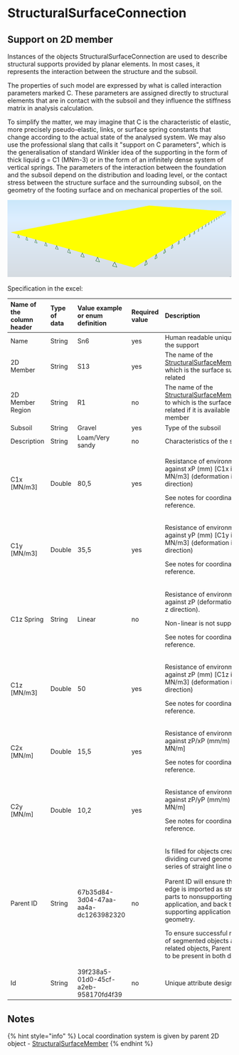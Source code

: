 # StructuralSurfaceConnection

## Support on 2D member

Instances of the objects StructuralSurfaceConnection are used to describe structural supports provided by planar elements. In most cases, it represents the interaction between the structure and the subsoil.

The properties of such model are expressed by what is called interaction parameters marked C. These parameters are assigned directly to structural elements that are in contact with the subsoil and they influence the stiffness matrix in analysis calculation.

To simplify the matter, we may imagine that C is the characteristic of elastic, more precisely pseudo-elastic, links, or surface spring constants that change according to the actual state of the analysed system. We may also use the professional slang that calls it "support on C parameters", which is the generalisation of standard Winkler idea of the supporting in the form of thick liquid g = C1 \(MNm-3\) or in the form of an infinitely dense system of vertical springs. The parameters of the interaction between the foundation and the subsoil depend on the distribution and loading level, or the contact stress between the structure surface and the surrounding subsoil, on the geometry of the footing surface and on mechanical properties of the soil.

![](../.gitbook/assets/20_structuralsurfaceconnection.png)

Specification in the excel:

<table>
  <thead>
    <tr>
      <th style="text-align:left">Name of the column header</th>
      <th style="text-align:left">Type of data</th>
      <th style="text-align:left">Value example or enum definition</th>
      <th style="text-align:left">Required value</th>
      <th style="text-align:left">Description</th>
    </tr>
  </thead>
  <tbody>
    <tr>
      <td style="text-align:left">Name</td>
      <td style="text-align:left">String</td>
      <td style="text-align:left">Sn6</td>
      <td style="text-align:left">yes</td>
      <td style="text-align:left">Human readable unique name of the support</td>
    </tr>
    <tr>
      <td style="text-align:left">2D Member</td>
      <td style="text-align:left">String</td>
      <td style="text-align:left">S13</td>
      <td style="text-align:left">yes</td>
      <td style="text-align:left">The name of the <a href="../structural-analysis-elements/structuralsurfacemember.md#2d-member-plate-wall">StructuralSurfaceMember</a> to
        which is the surface support is related</td>
    </tr>
    <tr>
      <td style="text-align:left">2D Member Region</td>
      <td style="text-align:left">String</td>
      <td style="text-align:left">R1</td>
      <td style="text-align:left">no</td>
      <td style="text-align:left">The name of the <a href="../structural-analysis-elements/structuralsurfacememberregion.md#region-of-different-plate-thickness">StructuralSurfaceMemberRegion</a> to
        which is the surface support related if it is available on 2D member</td>
    </tr>
    <tr>
      <td style="text-align:left">Subsoil</td>
      <td style="text-align:left">String</td>
      <td style="text-align:left">Gravel</td>
      <td style="text-align:left">yes</td>
      <td style="text-align:left">Type of the subsoil</td>
    </tr>
    <tr>
      <td style="text-align:left">Description</td>
      <td style="text-align:left">String</td>
      <td style="text-align:left">Loam/Very sandy</td>
      <td style="text-align:left">no</td>
      <td style="text-align:left">Characteristics of the subsoil</td>
    </tr>
    <tr>
      <td style="text-align:left">C1x [MN/m3]</td>
      <td style="text-align:left">Double</td>
      <td style="text-align:left">80,5</td>
      <td style="text-align:left">yes</td>
      <td style="text-align:left">
        <p>Resistance of environment against xP (mm) [C1x in MN/m3] (deformation
          in local x direction)</p>
        <p>See notes for coordinates reference.</p>
      </td>
    </tr>
    <tr>
      <td style="text-align:left">C1y [MN/m3]</td>
      <td style="text-align:left">Double</td>
      <td style="text-align:left">35,5</td>
      <td style="text-align:left">yes</td>
      <td style="text-align:left">
        <p>Resistance of environment against yP (mm) [C1y in MN/m3] (deformation
          in local y direction)</p>
        <p>See notes for coordinates reference.</p>
      </td>
    </tr>
    <tr>
      <td style="text-align:left">C1z Spring</td>
      <td style="text-align:left">String</td>
      <td style="text-align:left">Linear</td>
      <td style="text-align:left">no</td>
      <td style="text-align:left">
        <p>Resistance of environment against zP (deformation in local z direction).</p>
        <p>Non-linear is not supported.</p>
        <p>See notes for coordinates reference.</p>
      </td>
    </tr>
    <tr>
      <td style="text-align:left">C1z [MN/m3]</td>
      <td style="text-align:left">Double</td>
      <td style="text-align:left">50</td>
      <td style="text-align:left">yes</td>
      <td style="text-align:left">
        <p>Resistance of environment against zP (mm) [C1z in MN/m3] (deformation
          in local z direction)</p>
        <p>See notes for coordinates reference.</p>
      </td>
    </tr>
    <tr>
      <td style="text-align:left">C2x [MN/m]</td>
      <td style="text-align:left">Double</td>
      <td style="text-align:left">15,5</td>
      <td style="text-align:left">yes</td>
      <td style="text-align:left">
        <p>Resistance of environment against zP/xP (mm/m) [C2x in MN/m]</p>
        <p>See notes for coordinates reference.</p>
      </td>
    </tr>
    <tr>
      <td style="text-align:left">C2y [MN/m]</td>
      <td style="text-align:left">Double</td>
      <td style="text-align:left">10,2</td>
      <td style="text-align:left">yes</td>
      <td style="text-align:left">
        <p>Resistance of environment against zP/yP (mm/m) [C2y in MN/m]</p>
        <p>See notes for coordinates reference.</p>
      </td>
    </tr>
    <tr>
      <td style="text-align:left">Parent ID</td>
      <td style="text-align:left">String</td>
      <td style="text-align:left">67b35d84-3d04-47aa-aa4a-dc1263982320</td>
      <td style="text-align:left">no</td>
      <td style="text-align:left">
        <p>Is filled for objects created be dividing curved geometry to series of
          straight line objects.
          <br />
          <br />Parent ID will ensure that curved edge is imported as straight parts to
          nonsupporting application, and back to original supporting application
          as curved geometry.</p>
        <p>To ensure successful round trip of segmented objects and their related
          objects, Parent ID needs to be present in both directions.</p>
      </td>
    </tr>
    <tr>
      <td style="text-align:left">Id</td>
      <td style="text-align:left">String</td>
      <td style="text-align:left">39f238a5-01d0-45cf-a2eb-958170fd4f39</td>
      <td style="text-align:left">no</td>
      <td style="text-align:left">Unique attribute designation</td>
    </tr>
  </tbody>
</table>

## Notes

{% hint style="info" %}
Local coordination system is given by parent 2D object - [StructuralSurfaceMember](../structural-analysis-elements/structuralsurfacemember.md#2d-member-plate-wall)
{% endhint %}


